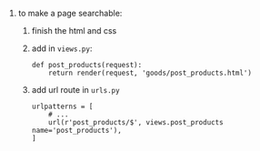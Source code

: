 1. to make a page searchable:

    1. finish the html and css
    2. add in `views.py`: 
        ```
        def post_products(request):
            return render(request, 'goods/post_products.html')
        ```

    3. add url route in `urls.py`
        ```
        urlpatterns = [
            # ...
            url(r'post_products/$', views.post_products name='post_products'),
        ]
        ```